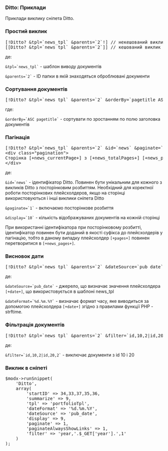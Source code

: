 
<meta http-equiv="Content-Type" content="text/html; charset=utf-8">
<h3>Ditto: Приклади </h3> 
Приклади виклику сніпета Ditto.	
<br>
<h3 class="sub-header text-bold">Простий виклик</h3>
<pre class="brush: html;">[!Ditto? &tpl=`news_tpl` &parents=`2`!] // некешований виклик
[[Ditto? &tpl=`news_tpl` &parents=`2`]] // кешований виклик</pre>
<p>де:</p>
<p><code>&tpl=`news_tpl`</code> - шаблон виводу документів</p>
<p><code>&parents=`2`</code> - ID папки в якій знаходяться оброблювані документи</p>

<h3 class="sub-header text-bold">Сортування документів</h3>
<pre class="brush: html;">[!Ditto? &tpl=`news_tpl` &parents=`2` &orderBy=`pagetitle ASC`!]</pre>
<p>где:</p>
<p><code>&orderBy=`ASC pagetitle`</code> - сортувати по зростанням по полю заголовка документів</p>

<h3 class="sub-header text-bold">Пагінація</h3>
<pre class="brush: html;">[!Ditto? &tpl=`news_tpl` &parents=`2` &id=`news` &paginate=`1` &display=`10`!]
&lt;div class="pagination"&gt;
Сторінка [+news_currentPage+] з [+news_totalPages+] [+news_previous+][+news_pages+][+news_next+]
&lt;/div&gt; </pre>
<p>де:</p>
<p><code>&id=`news`</code> - ідентифікатор Ditto. Повинен бути унікальним для кожного з викликів Ditto з посторінковим розбиттям. Необхідний для коректної роботи посторінкових плейсхолдеров, якщо на сторінці використовуються і інші виклики сніпета Ditto</p>
<p><code>&paginate=`1`</code> - включаємо посторінкове розбиття</p>
<p><code>&display=`10`</code> - кількість відображуваних документів на кожній сторінці</p>
<p>При використанні ідентифікатора при посторінковому розбитті, ідентифікатор повинен бути доданий в якості суфікса до плейсхолдерів у пагінацію, тобто в даному випадку плейсхолдер <code>[+pages+]</code> повинен перетворитися в <code>[+news_pages+]</code>.</p>

<h3 class="sub-header text-bold">Висновок дати</h3>
<pre class="brush: html;">[!Ditto? &tpl=`news_tpl` &parents=`2` &dateSource=`pub_date` &dateFormat=`%d.%m.%Y`!]</pre>
<p>де:</p>
<p><code>&dateSource=`pub_date`</code> - джерело, що визначає значення плейсхолдера <code>[+date+]</code>, що використовується в шаблоні news_tpl</p>
<p><code>&dateFormat=`%d.%m.%Y`</code> - визначає формат часу, яке виводиться за допомогою плейсхолдера <code>[+date+]</code> згідно з правилами функції PHP - strftime.</p>

<h3 class="sub-header text-bold">Фільтрація документів</h3>
<pre class="brush: html;">[!Ditto? &tpl=`news_tpl` &parents=`2` &filter=`id,10,2|id,20,2`!]</pre>
<p>де:</p>
<p><code>&filter=`id,10,2|id,20,2`</code> - виключає документи з id 10 і 20</p>

<h3 class="sub-head">Виклик в сніпеті</h3>
<pre class="brush: php;">
$modx->runSnippet(
	'Ditto', 
	array(
		'startID' => 34,33,37,35,36,
		'summarize' => 9,
		'tpl' => 'portfolioTpl',
		'dateFormat' => '%d.%m.%Y',
		'dateSource' => 'pub_date',
		'display' => 9,
		'paginate' => 1,
		'paginateAlwaysShowLinks' => 1,
		'filter' => 'year,'.$_GET['year'].',1'
	)
);
</pre>
